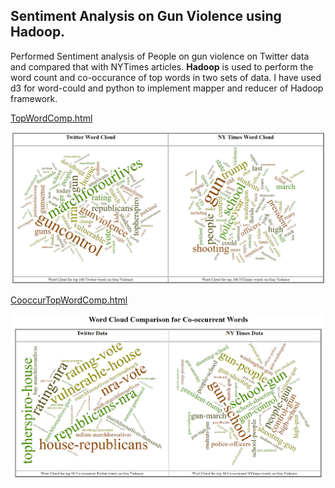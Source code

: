 ## Sentiment Analysis on Gun Violence using Hadoop.

Performed Sentiment analysis of People on gun violence on Twitter data and compared that with NYTimes articles. **Hadoop** is used to perform the word count and co-occurance of top words in two sets of data. I have used d3 for word-could and python to implement mapper and reducer of Hadoop framework.

[TopWordComp.html](project2-sentiment-analysis/SentimentAnalysis/d3_wordcloud/topwords-wordcloud.html)

![Comparison1](project2-sentiment-analysis/SentimentAnalysis/images/comparison1.PNG)

[CooccurTopWordComp.html](project2-sentiment-analysis/SentimentAnalysis/d3_wordcloud/co-occur-wordcloud.html)

![Comparison2](project2-sentiment-analysis/SentimentAnalysis/images/comparison2.PNG)
